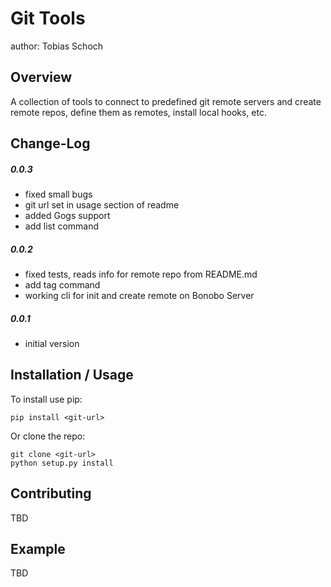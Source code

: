 Git Tools
===============================
author: Tobias Schoch

Overview
--------

A collection of tools to connect to predefined git remote servers and create remote repos, define them as remotes, install local hooks, etc.


Change-Log
----------
##### 0.0.3
* fixed small bugs
* git url set in usage section of readme
* added Gogs support
* add list command

##### 0.0.2
* fixed tests, reads info for remote repo from README.md
* add tag command
* working cli for init and create remote on Bonobo Server

##### 0.0.1
* initial version


Installation / Usage
--------------------

To install use pip:

    pip install <git-url>


Or clone the repo:

    git clone <git-url>
    python setup.py install
    
Contributing
------------

TBD

Example
-------

TBD